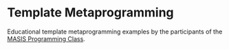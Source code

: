 # Template Metaprogramming
Educational template metaprogramming examples by the participants of the [MASIS Programming Class](http://leoheinsaar.blogspot.am/p/c-programming-class.html).
